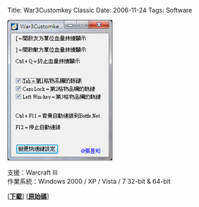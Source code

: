 Title: War3Customkey Classic
Date: 2006-11-24
Tags: Software


![screenshot](https://raw.githubusercontent.com/changyuheng/war3customkey-classic/master/screenshot.png)

支援：Warcraft III  
作業系統：Windows 2000 / XP / Vista / 7 32-bit & 64-bit



[**[下載](https://raw.githubusercontent.com/changyuheng/war3customkey-classic/master/War3Customkey.exe)**]
[**[原始碼](https://github.com/changyuheng/war3customkey-classic)**]
